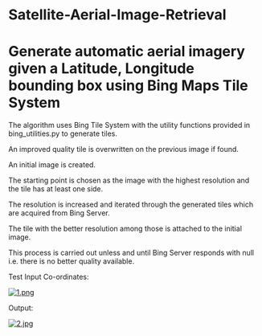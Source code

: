 # Satellite-Aerial-Image-Retrieval

# Generate automatic aerial imagery given a Latitude, Longitude bounding box using Bing Maps Tile System
The algorithm uses Bing Tile System with the utility functions provided in bing_utilities.py to generate tiles.

An improved quality tile is overwritten on the previous image if found.

An initial image is created.

The starting point is chosen as the image with the highest resolution and the tile has at least one side.

The resolution is increased and iterated through the generated tiles  which are acquired from Bing Server.

The tile with the better resolution among those is attached to the initial image.

This process is carried out unless and until  Bing Server responds with null i.e. there is no better quality available.

Test Input Co-ordinates:

[![1.png](https://s23.postimg.org/twrhsu4l7/image.png)](https://postimg.org/image/6vawn34xj/)

Output:

[![2.jpg](https://s29.postimg.org/jeuvrqd5z/image.jpg)](https://postimg.org/image/u1oox5lb7/)
